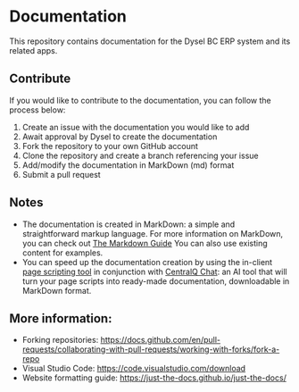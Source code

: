 # Documentation
This repository contains documentation for the Dysel BC ERP system and its related apps. 

## Contribute
If you would like to contribute to the documentation, you can follow the process below:
1. Create an issue with the documentation you would like to add
2. Await approval by Dysel to create the documentation
3. Fork the repository to your own GitHub account
4. Clone the repository and create a branch referencing your issue
5. Add/modify the documentation in MarkDown (md) format
6. Submit a pull request

## Notes
- The documentation is created in MarkDown: a simple and straightforward markup language. For more information on MarkDown, you can check out [The Markdown Guide](https://www.markdownguide.org/) You can also use existing content for examples.
- You can speed up the documentation creation by using the in-client [page scripting tool](https://learn.microsoft.com/en-us/dynamics365/business-central/dev-itpro/developer/devenv-page-scripting) in conjunction with [CentralQ Chat](https://appsource.microsoft.com/en-us/product/dynamics-365-business-central/PUBID.katson_com|AID.centralq-chat|PAPPID.98a1b34c-3b9e-445a-b39b-47b5f35b80b2): an AI tool that will turn your page scripts into ready-made documentation, downloadable in MarkDown format.

## More information:
- Forking repositories: https://docs.github.com/en/pull-requests/collaborating-with-pull-requests/working-with-forks/fork-a-repo
- Visual Studio Code: https://code.visualstudio.com/download
- Website formatting guide: https://just-the-docs.github.io/just-the-docs/